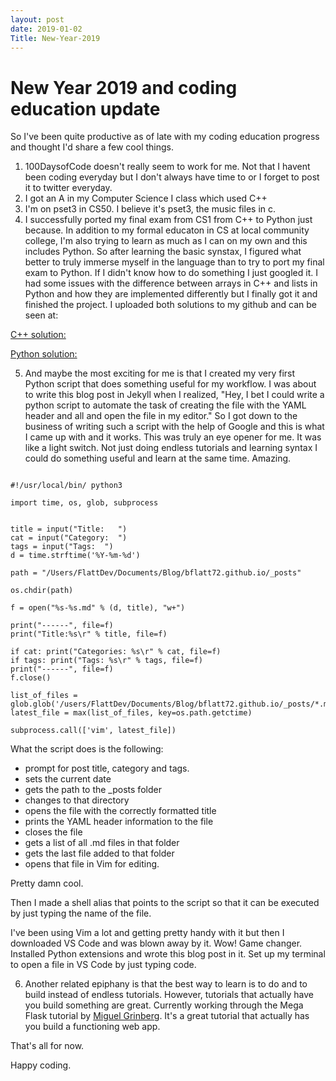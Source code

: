 ```yaml
---
layout: post
date: 2019-01-02
Title: New-Year-2019
---
```


# New Year 2019 and coding education update

So I've been quite productive as of late with my coding education progress and thought I'd share a few cool things. 

1. 100DaysofCode doesn't really seem to work for me. Not that I havent been coding everyday but I don't always have time to or I forget to post it to twitter everyday. 
2. I got an A in my Computer Science I class which used C++
3. I'm on pset3 in CS50. I believe it's pset3, the music files in c. 
4. I successfully ported my final exam from CS1 from C++ to Python just because. In addition to my formal educaton in CS at local community college, I'm also trying to learn as much as I can on my own and this includes Python. So after learning the basic synstax, I figured what better to truly immerse myself in the language than to try to port my final exam to Python. If I didn't know how to do something I just googled it. I had some issues with the difference between arrays in C++ and lists in Python and how they are implemented differently but I finally got it and finished the project. I uploaded both solutions to my github and can be seen at: 

[C++ solution:](https://github.com/bflatt72/projects/blob/master/CISP1010/FinalExam.cpp)

[Python solution:](https://github.com/bflatt72/projects/blob/master/CISP1010/LoanSched.py)

5. And maybe the most exciting for me is that I created my very first Python script that does something useful for my workflow. I was about to write this blog post in Jekyll when I realized, "Hey, I bet I could write a python script to automate the task of creating the file with the YAML header and all and open the file in my editor." So I got down to the business of writing such a script with the help of Google and this is what I came up with and it works. This was truly an eye opener for me. It was like a light switch. Not just doing endless tutorials and learning syntax I could do something useful and learn at the same time. Amazing. 

```

#!/usr/local/bin/ python3

import time, os, glob, subprocess


title = input("Title:   ")
cat = input("Category:  ")
tags = input("Tags:  ")
d = time.strftime('%Y-%m-%d')

path = "/Users/FlattDev/Documents/Blog/bflatt72.github.io/_posts"

os.chdir(path)

f = open("%s-%s.md" % (d, title), "w+")

print("------", file=f)
print("Title:%s\r" % title, file=f)

if cat: print("Categories: %s\r" % cat, file=f)
if tags: print("Tags: %s\r" % tags, file=f)
print("------", file=f)
f.close()

list_of_files = glob.glob('/users/FlattDev/Documents/Blog/bflatt72.github.io/_posts/*.md')
latest_file = max(list_of_files, key=os.path.getctime)

subprocess.call(['vim', latest_file])

```

What the script does is the following: 

- prompt for post title, category and tags.
- sets the current date
- gets the path to the _posts folder
- changes to that directory
- opens the file with the correctly formatted title
- prints the YAML header information to the file
- closes the file
- gets a list of all .md files in that folder
- gets the last file added to that folder
- opens that file in Vim for editing. 

Pretty damn cool. 

Then I made a shell alias that points to the script so that it can be executed by just typing the name of the file. 

I've been using Vim a lot and getting pretty handy with it but then I downloaded VS Code and was blown away by it. Wow! Game changer. Installed Python extensions and wrote this blog post in it. Set up my terminal to open a file in VS Code by just typing code. 

6. Another related epiphany is that the best way to learn is to do and to build instead of endless tutorials. However, tutorials that actually have you build something are great. Currently working through the Mega Flask tutorial by [Miguel Grinberg](blog.miguelgrinberg.com). It's a great tutorial that actually has you build a functioning web app. 

That's all for now. 

Happy coding. 